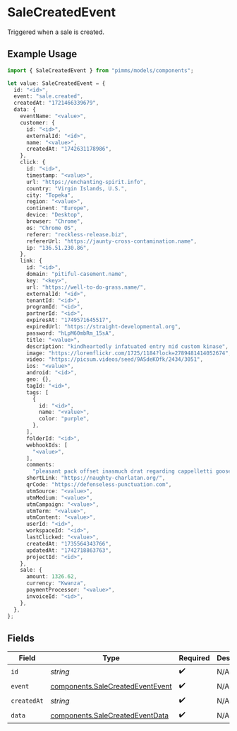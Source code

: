 # SaleCreatedEvent

Triggered when a sale is created.

## Example Usage

```typescript
import { SaleCreatedEvent } from "pimms/models/components";

let value: SaleCreatedEvent = {
  id: "<id>",
  event: "sale.created",
  createdAt: "1721466339679",
  data: {
    eventName: "<value>",
    customer: {
      id: "<id>",
      externalId: "<id>",
      name: "<value>",
      createdAt: "1742631178986",
    },
    click: {
      id: "<id>",
      timestamp: "<value>",
      url: "https://enchanting-spirit.info",
      country: "Virgin Islands, U.S.",
      city: "Topeka",
      region: "<value>",
      continent: "Europe",
      device: "Desktop",
      browser: "Chrome",
      os: "Chrome OS",
      referer: "reckless-release.biz",
      refererUrl: "https://jaunty-cross-contamination.name",
      ip: "136.51.230.86",
    },
    link: {
      id: "<id>",
      domain: "pitiful-casement.name",
      key: "<key>",
      url: "https://well-to-do-grass.name/",
      externalId: "<id>",
      tenantId: "<id>",
      programId: "<id>",
      partnerId: "<id>",
      expiresAt: "1749571645517",
      expiredUrl: "https://straight-developmental.org",
      password: "hLpM60mbRm_15sA",
      title: "<value>",
      description: "kindheartedly infatuated entry mid custom kinase",
      image: "https://loremflickr.com/1725/1184?lock=2789481414052674",
      video: "https://picsum.videos/seed/9ASdeKOfk/2434/3051",
      ios: "<value>",
      android: "<id>",
      geo: {},
      tagId: "<id>",
      tags: [
        {
          id: "<id>",
          name: "<value>",
          color: "purple",
        },
      ],
      folderId: "<id>",
      webhookIds: [
        "<value>",
      ],
      comments:
        "pleasant pack offset inasmuch drat regarding cappelletti goose derby quickly giving",
      shortLink: "https://naughty-charlatan.org/",
      qrCode: "https://defenseless-punctuation.com",
      utmSource: "<value>",
      utmMedium: "<value>",
      utmCampaign: "<value>",
      utmTerm: "<value>",
      utmContent: "<value>",
      userId: "<id>",
      workspaceId: "<id>",
      lastClicked: "<value>",
      createdAt: "1735564343766",
      updatedAt: "1742718863763",
      projectId: "<id>",
    },
    sale: {
      amount: 1326.62,
      currency: "Kwanza",
      paymentProcessor: "<value>",
      invoiceId: "<id>",
    },
  },
};
```

## Fields

| Field                                                                                | Type                                                                                 | Required                                                                             | Description                                                                          |
| ------------------------------------------------------------------------------------ | ------------------------------------------------------------------------------------ | ------------------------------------------------------------------------------------ | ------------------------------------------------------------------------------------ |
| `id`                                                                                 | *string*                                                                             | :heavy_check_mark:                                                                   | N/A                                                                                  |
| `event`                                                                              | [components.SaleCreatedEventEvent](../../models/components/salecreatedeventevent.md) | :heavy_check_mark:                                                                   | N/A                                                                                  |
| `createdAt`                                                                          | *string*                                                                             | :heavy_check_mark:                                                                   | N/A                                                                                  |
| `data`                                                                               | [components.SaleCreatedEventData](../../models/components/salecreatedeventdata.md)   | :heavy_check_mark:                                                                   | N/A                                                                                  |